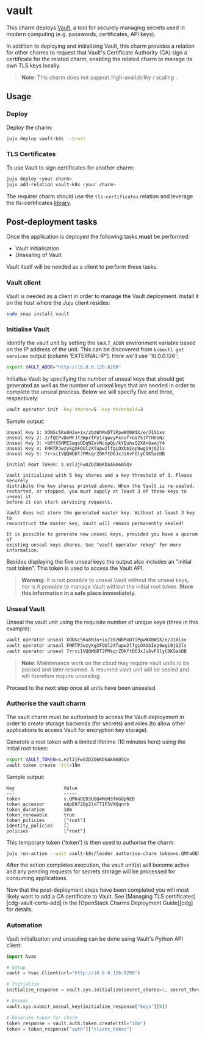 # vault

This charm deploys [Vault][vault-upstream], a tool for securely managing
secrets used in modern computing (e.g. passwords, certificates, API keys).

In addition to deploying and initializing Vault, this charm provides a relation
for other charms to request that Vault's Certificate Authority (CA) sign a certificate 
for the related charm, enabling the related charm to manage its own TLS keys locally.

> **Note**: This charm does not support high-availability / scaling .

## Usage

### Deploy

Deploy the charm:
```bash
juju deploy vault-k8s --trust
```

### TLS Certificates
To use Vault to sign certificates for another charm:

```bash
juju deploy <your charm>
juju add-relation vault-k8s <your charm>
```

The requirer charm should use the `tls-certificates` relation and leverage the tls-certificates 
[library](https://charmhub.io/tls-certificates-interface/).


## Post-deployment tasks

Once the application is deployed the following tasks **must** be performed:

* Vault initialisation
* Unsealing of Vault

Vault itself will be needed as a client to perform these tasks.

### Vault client

Vault is needed as a client in order to manage the Vault deployment. Install it
on the host where the Juju client resides:

```bash
sudo snap install vault
```

### Initialise Vault

Identify the vault unit by setting the ``VAULT_ADDR`` environment variable
based on the IP address of the unit. This can be discovered from `kubectl get services`
output (column 'EXTERNAL-IP'). Here we'll use '10.0.0.126':

```bash
export VAULT_ADDR="http://10.0.0.126:8200"
```

Initialise Vault by specifying the number of unseal keys that should get
generated as well as the number of unseal keys that are needed in order to
complete the unseal process. Below we will specify five and three,
respectively:

```bash
vault operator init -key-shares=5 -key-threshold=3
```


Sample output:

    Unseal Key 1: XONSc5Ku8HJu+ix/zbzWhMvDTiPpwWX0W1X/e/J1Xixv
    Unseal Key 2: J/fQCPvDeMFJT3WprfPy17gwvyPxcvf+GV751fTHUoN/
    Unseal Key 3: +bRfX5HMISegsODqNZxvNcupQp/kYQuhsQ2XA+GamjY4
    Unseal Key 4: FMRTPJwzykgXFQOl2XTupw2lfgLOXbbIep9wgi9jQ2ls
    Unseal Key 5: 7rrxiIVQQWbDTJPMsqrZDKftD6JxJi6vFOlyC0KSabDB

    Initial Root Token: s.ezlJjFw8ZDZO6KbkAkm605Qv

    Vault initialized with 5 key shares and a key threshold of 3. Please securely
    distribute the key shares printed above. When the Vault is re-sealed,
    restarted, or stopped, you must supply at least 3 of these keys to unseal it
    before it can start servicing requests.

    Vault does not store the generated master key. Without at least 3 key to
    reconstruct the master key, Vault will remain permanently sealed!

    It is possible to generate new unseal keys, provided you have a quorum of
    existing unseal keys shares. See "vault operator rekey" for more information.

Besides displaying the five unseal keys the output also includes an "initial
root token". This token is used to access the Vault API.

> **Warning**: It is not possible to unseal Vault without the unseal keys, nor
  is it possible to manage Vault without the initial root token. **Store this
  information in a safe place immediately**.

### Unseal Vault

Unseal the vault unit using the requisite number of unique keys (three in this
example):
```bash
vault operator unseal XONSc5Ku8HJu+ix/zbzWhMvDTiPpwWX0W1X/e/J1Xixv
vault operator unseal FMRTPJwzykgXFQOl2XTupw2lfgLOXbbIep9wgi9jQ2ls
vault operator unseal 7rrxiIVQQWbDTJPMsqrZDKftD6JxJi6vFOlyC0KSabDB
```

> **Note**: Maintenance work on the cloud may require vault units to be paused
  and later resumed. A resumed vault unit will be sealed and will therefore
  require unsealing.

Proceed to the next step once all units have been unsealed.

### Authorise the vault charm

The vault charm must be authorised to access the Vault deployment in order to
create storage backends (for secrets) and roles (to allow other applications to
access Vault for encryption key storage).

Generate a root token with a limited lifetime (10 minutes here) using the
initial root token:

```bash
export VAULT_TOKEN=s.ezlJjFw8ZDZO6KbkAkm605Qv
vault token create -ttl=10m
```

Sample output:

    Key                  Value
    ---                  -----
    token                s.QMhaOED3UGQ4MeH3fmGOpNED
    token_accessor       nApB972Dp2lnTTIF5VXQqnnb
    token_duration       10m
    token_renewable      true
    token_policies       ["root"]
    identity_policies    []
    policies             ["root"]

This temporary token ('token') is then used to authorise the charm:

```bash
juju run-action --wait vault-k8s/leader authorise-charm token=s.QMhaOED3UGQ4MeH3fmGOpNED
```

After the action completes execution, the vault unit(s) will become active and
any pending requests for secrets storage will be processed for consuming
applications.

Now that the post-deployment steps have been completed you will most likely
want to add a CA certificate to Vault. See [Managing TLS
certificates][cdg-vault-certs-add] in the [OpenStack Charms Deployment
Guide][cdg] for details.

### Automation

Vault initialization and unsealing can be done using Vault's Python API client:

```python
import hvac

# Setup
vault = hvac.Client(url="http://10.0.0.126:8200")

# Initialise
initialize_response = vault.sys.initialize(secret_shares=1, secret_threshold=1)

# Unseal
vault.sys.submit_unseal_key(initialize_response["keys"][0])

# Generate token for charm
token_response = vault.auth.token.create(ttl="10m")
token = token_response["auth"]["client_token"]
```

<!-- LINKS -->

[vault-upstream]: https://www.vaultproject.io/docs/what-is-vault/
